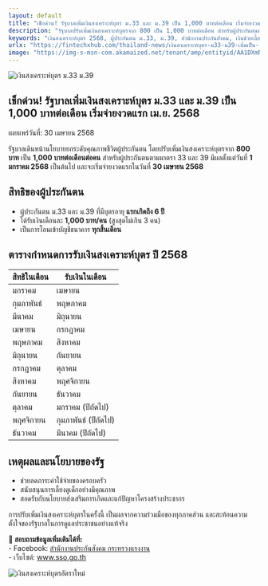 ```yaml
---
layout: default
title: "เช็กด่วน! รัฐบาลเพิ่มเงินสงเคราะห์บุตร ม.33 และ ม.39 เป็น 1,000 บาทต่อเดือน เริ่มจ่ายงวดแรก เม.ย. 2568"
description: "รัฐบาลปรับเพิ่มเงินสงเคราะห์บุตรจาก 800 เป็น 1,000 บาทต่อเดือน สำหรับผู้ประกันตนตามมาตรา 33 และ 39 มีผลตั้งแต่ 1 มกราคม 2568 เป็นต้นไป เริ่มจ่ายงวดแรก 30 เมษายนนี้"
keywords: "เงินสงเคราะห์บุตร 2568, ผู้ประกันตน ม.33, ม.39, สำนักงานประกันสังคม, เงินช่วยเลี้ยงดูบุตร, สิทธิประโยชน์ประกันสังคม"
urlx: "https://fintechxhub.com/thailand-news/เงินสงเคราะห์บุตร-ม33-ม39-เพิ่มเป็น-1000"
image: "https://img-s-msn-com.akamaized.net/tenant/amp/entityid/AA1DXmNY.img"
---
```


<section class="container py-5">
    <div class="row mb-4">
        <div class="col">
            <img src="https://img-s-msn-com.akamaized.net/tenant/amp/entityid/AA1DXmNY.img" alt="เงินสงเคราะห์บุตร ม.33 ม.39" class="img-fluid rounded shadow-sm mb-4">
            <h1 class="display-5">เช็กด่วน! รัฐบาลเพิ่มเงินสงเคราะห์บุตร ม.33 และ ม.39 เป็น 1,000 บาทต่อเดือน เริ่มจ่ายงวดแรก เม.ย. 2568</h1>
            <p class="text-muted">เผยแพร่วันที่: 30 เมษายน 2568</p>
        </div>
    </div>
    <div class="row mb-5">
        <div class="col-md-8">
            <p>รัฐบาลเดินหน้านโยบายยกระดับคุณภาพชีวิตผู้ประกันตน โดยปรับเพิ่มเงินสงเคราะห์บุตรจาก <strong>800 บาท</strong> เป็น <strong>1,000 บาทต่อเดือนต่อคน</strong> สำหรับผู้ประกันตนตามมาตรา 33 และ 39 มีผลตั้งแต่วันที่ <strong>1 มกราคม 2568</strong> เป็นต้นไป และจะเริ่มจ่ายงวดแรกในวันที่ <strong>30 เมษายน 2568</strong></p>
            <h2 class="h5 mt-4">สิทธิของผู้ประกันตน</h2>
            <ul>
                <li>ผู้ประกันตน ม.33 และ ม.39 ที่มีบุตรอายุ <strong>แรกเกิดถึง 6 ปี</strong></li>
                <li>ได้รับเงินเดือนละ <strong>1,000 บาท/คน</strong> (สูงสุดไม่เกิน 3 คน)</li>
                <li>เป็นการโอนเข้าบัญชีธนาคาร <strong>ทุกสิ้นเดือน</strong></li>
            </ul>
            <h2 class="h5 mt-4">ตารางกำหนดการรับเงินสงเคราะห์บุตร ปี 2568</h2>
            <div class="table-responsive">
                <table class="table table-bordered table-striped">
                    <thead class="table-light">
                        <tr>
                            <th>สิทธิในเดือน</th>
                            <th>รับเงินในเดือน</th>
                        </tr>
                    </thead>
                    <tbody>
                        <tr><td>มกราคม</td><td>เมษายน</td></tr>
                        <tr><td>กุมภาพันธ์</td><td>พฤษภาคม</td></tr>
                        <tr><td>มีนาคม</td><td>มิถุนายน</td></tr>
                        <tr><td>เมษายน</td><td>กรกฎาคม</td></tr>
                        <tr><td>พฤษภาคม</td><td>สิงหาคม</td></tr>
                        <tr><td>มิถุนายน</td><td>กันยายน</td></tr>
                        <tr><td>กรกฎาคม</td><td>ตุลาคม</td></tr>
                        <tr><td>สิงหาคม</td><td>พฤศจิกายน</td></tr>
                        <tr><td>กันยายน</td><td>ธันวาคม</td></tr>
                        <tr><td>ตุลาคม</td><td>มกราคม (ปีถัดไป)</td></tr>
                        <tr><td>พฤศจิกายน</td><td>กุมภาพันธ์ (ปีถัดไป)</td></tr>
                        <tr><td>ธันวาคม</td><td>มีนาคม (ปีถัดไป)</td></tr>
                    </tbody>
                </table>
            </div>
            <h2 class="h5 mt-4">เหตุผลและนโยบายของรัฐ</h2>
            <ul>
                <li>ช่วยลดภาระค่าใช้จ่ายของครอบครัว</li>
                <li>สนับสนุนการเลี้ยงดูเด็กอย่างมีคุณภาพ</li>
                <li>สอดรับกับนโยบายส่งเสริมการเกิดและแก้ปัญหาโครงสร้างประชากร</li>
            </ul>
            <div class="alert alert-success mt-4" role="alert">
                การปรับเพิ่มเงินสงเคราะห์บุตรในครั้งนี้ เป็นผลจากความร่วมมือของทุกภาคส่วน และสะท้อนความตั้งใจของรัฐบาลในการดูแลประชาชนอย่างแท้จริง
            </div>
            <p class="mt-4">
                <strong>📌 สอบถามข้อมูลเพิ่มเติมได้ที่:</strong><br>
                - Facebook: <a href="https://www.facebook.com/SocialSecurityOfficeThailand" target="_blank">สำนักงานประกันสังคม กระทรวงแรงงาน</a><br>
                - เว็บไซต์: <a href="https://www.sso.go.th" target="_blank">www.sso.go.th</a>
            </p>
        </div>
        <div class="col-md-4">
            <img src="https://img-s-msn-com.akamaized.net/tenant/amp/entityid/AA1DXmNY.img" alt="เงินสงเคราะห์บุตรอัตราใหม่" class="img-fluid rounded shadow-sm mb-4">
        </div>
    </div>
</section>